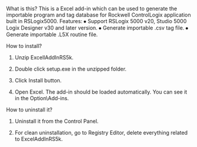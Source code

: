 What is this?
This is a Excel add-in which can be used to generate the importable program and tag database for Rockwell ControlLogix application built in RSLogix5000.
Features:
⦁	Support RSLogix 5000 v20, Studio 5000 Logix Designer v30 and later version.
⦁	Generate importable .csv tag file.
⦁	Generate importable .L5X routine file.

How to install?
1.	Unzip ExcellAddInRS5k.
2.	Double click setup.exe in the unzipped folder.
 
3.	Click Install button.
 
4.	Open Excel. The add-in should be loaded automatically. You can see it in the Option\Add-ins.
 
How to uninstall it?
1.	Uninstall it from the Control Panel.
 
2.	For clean uninstallation, go to Registry Editor, delete everything related to ExcelAddInRS5k.
